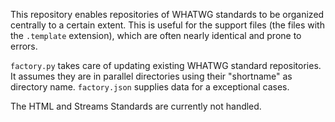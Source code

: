 This repository enables repositories of WHATWG standards to be organized centrally to a certain extent. This is useful for the support files (the files with the `.template` extension), which are often nearly identical and prone to errors.

`factory.py` takes care of updating existing WHATWG standard repositories. It assumes they are in parallel directories using their "shortname" as directory name. `factory.json` supplies data for a exceptional cases.

The HTML and Streams Standards are currently not handled.
